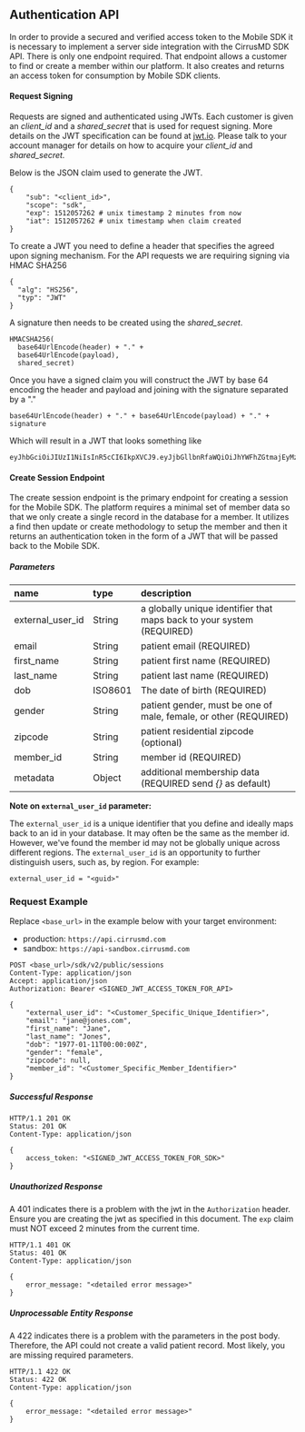 ## Authentication API

In order to provide a secured and verified access token to the Mobile SDK it is necessary to implement a server side integration with the CirrusMD SDK API. There is only one endpoint required. That endpoint allows a customer to find or create a member within our platform. It also creates and returns an access token for consumption by Mobile SDK clients.

#### Request Signing

Requests are signed and authenticated using JWTs. Each customer is given an _client_id_ and a _shared_secret_ that is used for request signing. More details on the JWT specification can be found at [jwt.io](https://jwt.io/introduction/). Please talk to your account manager for details on how to acquire your _client_id_ and _shared_secret._

Below is the JSON claim used to generate the JWT.

```
{
    "sub": "<client_id>",
    "scope": "sdk",
    "exp": 1512057262 # unix timestamp 2 minutes from now
    "iat": 1512057262 # unix timestamp when claim created
}
```

To create a JWT you need to define a header that specifies the agreed upon signing mechanism. For the API requests we are requiring signing via HMAC SHA256

```
{
  "alg": "HS256",
  "typ": "JWT"
}
```

A signature then needs to be created using the _shared_secret_.

```
HMACSHA256(
  base64UrlEncode(header) + "." +
  base64UrlEncode(payload),
  shared_secret)
```

Once you have a signed claim you will construct the JWT by base 64 encoding the header and payload and joining with the signature separated by a "."

```
base64UrlEncode(header) + "." + base64UrlEncode(payload) + "." + signature
```

Which will result in a JWT that looks something like

```
eyJhbGciOiJIUzI1NiIsInR5cCI6IkpXVCJ9.eyJjbGllbnRfaWQiOiJhYWFhZGtmajEyMzEyYXFrdmFzZGZkczIzNDQyMzE0MXZhc2FkYiIsImV4cCI6MTUxMjA1NzI2MiwiaWF0IjoxNTEyMDU3MjYyfQ.aCNXGvoiDz2s6Pu0Yt4fRFRTCGt0FjwUIARarT68YN8
```

#### Create Session Endpoint

The create session endpoint is the primary endpoint for creating a session for the Mobile SDK. The platform requires a minimal set of member data so that we only create a single record in the database for a member. It utilizes a find then update or create methodology to setup the member and then it returns an authentication token in the form of a JWT that will be passed back to the Mobile SDK.

##### Parameters

| name             | type    | description                                                             |
| :--------------- | :------ | :---------------------------------------------------------------------- |
| external_user_id | String  | a globally unique identifier that maps back to your system \(REQUIRED\) |
| email            | String  | patient email \(REQUIRED\)                                              |
| first_name       | String  | patient first name \(REQUIRED\)                                         |
| last_name        | String  | patient last name \(REQUIRED\)                                          |
| dob              | ISO8601 | The date of birth \(REQUIRED\)                                          |
| gender           | String  | patient gender, must be one of male, female, or other \(REQUIRED\)      |
| zipcode          | String  | patient residential zipcode \(optional\)                                |
| member_id        | String  | member id \(REQUIRED\)                                                  |
| metadata         | Object  | additional membership data (REQUIRED send _{}_ as default\)             |

**Note on `external_user_id` parameter:**

The `external_user_id` is a unique identifier that you define and ideally maps back to an id in your database. It may often be the same as the member id. However, we've found the member id may not be globally unique across different regions. The `external_user_id` is an opportunity to further distinguish users, such as, by region. For example:

```
external_user_id = "<guid>"
```

### Request Example

Replace `<base_url>` in the example below with your target environment:

- production: `https://api.cirrusmd.com`
- sandbox: `https://api-sandbox.cirrusmd.com`

```
POST <base_url>/sdk/v2/public/sessions
Content-Type: application/json
Accept: application/json
Authorization: Bearer <SIGNED_JWT_ACCESS_TOKEN_FOR_API>

{
    "external_user_id": "<Customer_Specific_Unique_Identifier>",
    "email": "jane@jones.com",
    "first_name": "Jane",
    "last_name": "Jones",
    "dob": "1977-01-11T00:00:00Z",
    "gender": "female",
    "zipcode": null,
    "member_id": "<Customer_Specific_Member_Identifier>"
}
```

##### Successful Response

```
HTTP/1.1 201 OK
Status: 201 OK
Content-Type: application/json

{
    access_token: "<SIGNED_JWT_ACCESS_TOKEN_FOR_SDK>"
}
```

##### Unauthorized Response

A 401 indicates there is a problem with the jwt in the `Authorization` header. Ensure you are creating the jwt as specified in this document. The `exp` claim must NOT exceed 2 minutes from the current time.

```
HTTP/1.1 401 OK
Status: 401 OK
Content-Type: application/json

{
    error_message: "<detailed error message>"
}
```

##### Unprocessable Entity Response

A 422 indicates there is a problem with the parameters in the post body. Therefore, the API could not create a valid patient record. Most likely, you are missing required parameters.

```
HTTP/1.1 422 OK
Status: 422 OK
Content-Type: application/json

{
    error_message: "<detailed error message>"
}
```
